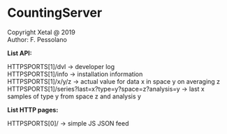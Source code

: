 # CountingServer

Copyright Xetal @ 2019  
Author: F. Pessolano  


**List API:**

HTTPSPORTS[1]/dvl -> developer log  
HTTPSPORTS[1]/info -> installation information  
HTTPSPORTS[1]/x/y/z -> actual value for data x in space y on averaging z  
HTTPSPORTS[1]/series?last=x?type=y?space=z?analysis=y -> last x samples of type y from space z and analysis y  


**List HTTP pages:**

HTTPSPORTS[0]/ -> simple JS JSON feed  
